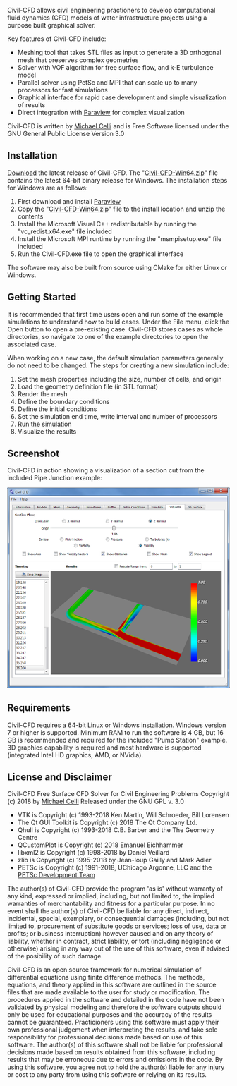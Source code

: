 Civil-CFD allows civil engineering practioners to develop computational fluid dynamics (CFD) models of water infrastructure projects using a purpose built graphical solver.  

Key features of Civil-CFD include:
* Meshing tool that takes STL files as input to generate a 3D orthogonal mesh that preserves complex geometries
* Solver with VOF algorithm for free surface flow, and k-E turbulence model
* Parallel solver using PetSc and MPI that can scale up to many processors for fast simulations
* Graphical interface for rapid case development and simple visualization of results
* Direct integration with [Paraview](https://www.paraview.org) for complex visualization

Civil-CFD is written by [Michael Celli](http://linkedin.com/in/michael-c-98809420) and is Free Software licensed under the GNU General Public License Version 3.0 

## Installation

[Download](https://github.com/civilcfd/Civil-CFD/releases) the latest release of Civil-CFD.  The "[Civil-CFD-Win64.zip](https://github.com/civilcfd/Civil-CFD/releases/download/v0.1/Civil-CFD-Win64.zip)" file contains the latest 64-bit binary release for Windows.  The installation steps for Windows are as follows:

1. First download and install [Paraview](https://www.paraview.org) 
2. Copy the "[Civil-CFD-Win64.zip](https://github.com/civilcfd/Civil-CFD/releases/download/v0.1/Civil-CFD-Win64.zip)" file to the install location and unzip the contents
3. Install the Microsoft Visual C++ redistributable by running the "vc_redist.x64.exe" file included 
4. Install the Microsoft MPI runtime by running the "msmpisetup.exe" file included
5. Run the Civil-CFD.exe file to open the graphical interface

The software may also be built from source using CMake for either Linux or Windows.

## Getting Started

It is recommended that first time users open and run some of the example simulations to understand how to build cases.  Under the File menu, click the Open button to open a pre-existing case.  Civil-CFD stores cases as whole directories, so navigate to one of the example directories to open the associated case.  

When working on a new case, the default simulation parameters generally do not need to be changed.  The steps for creating a new simulation include:

1. Set the mesh properties including the size, number of cells, and origin
2. Load the geometry definition file (in STL format)
3. Render the mesh
4. Define the boundary conditions
5. Define the initial conditions
6. Set the simulation end time, write interval and number of processors
7. Run the simulation
8. Visualize the results

## Screenshot

Civil-CFD in action showing a visualization of a section cut from the included Pipe Junction example:

![Screenshot](Screenshot.png)

## Requirements

Civil-CFD requires a 64-bit Linux or Windows installation.  Windows version 7 or higher is supported.  Minimum RAM to run the software is 4 GB, but 16 GB is recommended and required for the included "Pump Station" example.  3D graphics capability is required and most hardware is supported (integrated Intel HD graphics, AMD, or NVidia).

## License and Disclaimer

Civil-CFD
Free Surface CFD Solver for Civil Engineering Problems
Copyright (c) 2018 by [Michael Celli](http://linkedin.com/in/michael-c-98809420)
Released under the GNU GPL v. 3.0 

* VTK is Copyright (c) 1993-2018 Ken Martin, Will Schroeder, Bill Lorensen
* The Qt GUI Toolkit is Copyright (c) 2018 The Qt Company Ltd.
* Qhull is Copyright (c) 1993-2018 C.B. Barber and the The Geometry Centre
* QCustomPlot is Copyright (c) 2018 Emanuel Eichhammer
* libxml2 is Copyright (c) 1998-2018 by Daniel Veillard
* zlib is Copyright (c) 1995-2018 by Jean-loup Gailly and Mark Adler
* PETSc is Copyright (c) 1991-2018, UChicago Argonne, LLC and the [PETSc Development Team](http://www.mcs.anl.gov/petsc/miscellaneous/index.html)

The author(s) of Civil-CFD provide the program 'as is' without warranty of any kind, expressed or implied, including, but not limited to, the implied warranties of merchantability and fitness for a particular purpose. In no event shall the author(s) of Civil-CFD be liable for any direct, indirect, incidental, special, exemplary, or consequential damages (including, but not limited to, procurement of substitute goods or services; loss of use, data or profits; or business interruption) however caused and on any theory of liability, whether in contract, strict liability, or tort (including negligence or otherwise) arising in any way out of the use of this software, even if advised of the posibility of such damage.  

Civil-CFD is an open source framework for numerical simulation of differential equations using finite difference methods. The methods, equations, and theory applied in this software are outlined in the source files that are made available to the user for study or modification. The procedures applied in the software and detailed in the code have not been validated by physical modeling and therefore the software outputs should only be used for educational purposes and the accuracy of the results cannot be guaranteed. Practicioners using this software must apply their own professional judgement when interpreting the results, and take sole responsibility for professional decisions made based on use of this software. The author(s) of this software shall not be liable for professional decisions made based on results obtained from this software, including results that may be erroneous due to errors and omissions in the code. By using this software, you agree not to hold the author(s) liable for any injury or cost to any party from using this software or relying on its results.


